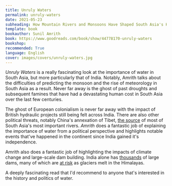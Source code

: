 ```yaml
---
title: Unruly Waters
permalink: unruly-waters
date: 2021-05-23
subheading: How Mountain Rivers and Monsoons Have Shaped South Asia's History
template: book
bookauthor: Sunil Amrith
book: https://www.goodreads.com/book/show/44778170-unruly-waters
bookshop: 
recommended: True
language: English
cover: images/covers/unruly-waters.jpg
---
```


*Unruly Waters* is a really fascinating look at the importance of water in South Asia, but more particularly that of India. Notably, Amrith talks about the difficulties of predicting the monsoon and the rise of meteorology in South Asia as a result. Never far away is the ghost of past droughts and subsequent famines that have had a devastating human cost in South Asia over the last few centuries.

The ghost of European colonialism is never far away with the impact of British hydraulic projects still being felt across India. There are also other political threats, notably China's annexation of Tibet, [the source](https://www.greattibettour.com/tibet-travel-tips/top-6-rivers-rising-from-tibetan-plateau.html) of most of South Asia's most important rivers. *Amrith* does a fantastic job of explaining the importance of water from a political perspective and highlights notable events that've happened in the continent since India gained it's independence.

Amrith also does a fantastic job of highlighting the impacts of climate change and large-scale dam building. India alone has [thousands](https://en.wikipedia.org/wiki/List_of_dams_and_reservoirs_in_India) of large dams, many of which are [at risk](https://www.reuters.com/article/us-india-flood-climate-change-hydropower-idUSKBN2AB1CY) as glaciers melt in the Himalayas.

A deeply fascinating read that I'd recommend to anyone that's interested in the history and politics of water.